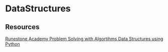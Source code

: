 # DataStructures

## Resources

[Runestone Academy Problem Solving with Algortihms Data Structures using Python](https://runestone.academy/runestone/books/published/pythonds3/index.html)

